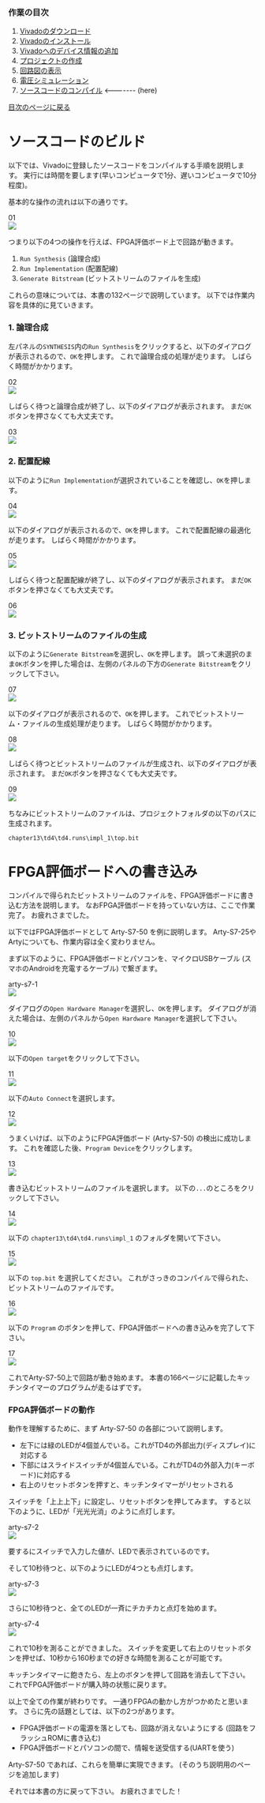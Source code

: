 ### 作業の目次

1. [Vivadoのダウンロード](../download/index.md)
2. [Vivadoのインストール](../install/index.md)
3. [Vivadoへのデバイス情報の追加](../board/index.md)
4. [プロジェクトの作成](../project/index.md)
5. [回路図の表示](../schematic/index.md)
6. [電圧シミュレーション](../wave/index.md)
7. [ソースコードのコンパイル](../compile/index.md) <------- (here)

[目次のページに戻る](../vivado/index.md)

# ソースコードのビルド

以下では、Vivadoに登録したソースコードをコンパイルする手順を説明します。
実行には時間を要します(早いコンピュータで1分、遅いコンピュータで10分程度)。

基本的な操作の流れは以下の通りです。

01  
![ ](compile_001.png)

つまり以下の4つの操作を行えば、FPGA評価ボード上で回路が動きます。

1. `Run Synthesis` (論理合成)
2. `Run Implementation` (配置配線)
3. `Generate Bitstream` (ビットストリームのファイルを生成)

これらの意味については、本書の132ページで説明しています。
以下では作業内容を具体的に見ていきます。

### 1. 論理合成

左パネルの`SYNTHESIS`内の`Run Synthesis`をクリックすると、以下のダイアログが表示されるので、`OK`を押します。
これで論理合成の処理が走ります。
しばらく時間がかかります。

02  
![ ](compile_002.png)

しばらく待つと論理合成が終了し、以下のダイアログが表示されます。
まだ`OK`ボタンを押さなくても大丈夫です。

03  
![ ](compile_003.png)

### 2. 配置配線

以下のように`Run Implementation`が選択されていることを確認し、`OK`を押します。

04  
![ ](compile_004.png)

以下のダイアログが表示されるので、`OK`を押します。
これで配置配線の最適化が走ります。
しばらく時間がかかります。

05  
![ ](compile_005.png)

しばらく待つと配置配線が終了し、以下のダイアログが表示されます。
まだ`OK`ボタンを押さなくても大丈夫です。

06  
![ ](compile_006.png)

### 3. ビットストリームのファイルの生成

以下のように`Generate Bitstream`を選択し、`OK`を押します。
誤って未選択のまま`OK`ボタンを押した場合は、左側のパネルの下方の`Generate Bitstream`をクリックして下さい。

07  
![ ](compile_007.png)

以下のダイアログが表示されるので、`OK`を押します。
これでビットストリーム・ファイルの生成処理が走ります。
しばらく時間がかかります。

08  
![ ](compile_008.png)

しばらく待つとビットストリームのファイルが生成され、以下のダイアログが表示されます。
まだ`OK`ボタンを押さなくても大丈夫です。

09  
![ ](compile_009.png)

ちなみにビットストリームのファイルは、プロジェクトフォルダの以下のパスに生成されます。

```
chapter13\td4\td4.runs\impl_1\top.bit
```

# FPGA評価ボードへの書き込み

コンパイルで得られたビットストリームのファイルを、FPGA評価ボードに書き込む方法を説明します。
なおFPGA評価ボードを持っていない方は、ここで作業完了。
お疲れさまでした。

以下ではFPGA評価ボードとして Arty-S7-50 を例に説明します。
Arty-S7-25やArtyについても、作業内容は全く変わりません。

まず以下のように、FPGA評価ボードとパソコンを、マイクロUSBケーブル (スマホのAndroidを充電するケーブル) で繋ぎます。

arty-s7-1  
![ ](arty-s7-1.jpg)

ダイアログの`Open Hardware Manager`を選択し、`OK`を押します。
ダイアログが消えた場合は、左側のパネルから`Open Hardware Manager`を選択して下さい。

10  
![ ](compile_010.png)

以下の`Open target`をクリックして下さい。

11  
![ ](compile_011.png)

以下の`Auto Connect`を選択します。

12  
![ ](compile_012.png)

うまくいけば、以下のようにFPGA評価ボード (Arty-S7-50) の検出に成功します。
これを確認した後、`Program Device`をクリックします。

13  
![ ](compile_013.png)

書き込むビットストリームのファイルを選択します。
以下の`...`のところをクリックして下さい。

14  
![ ](compile_014.png)

以下の `chapter13\td4\td4.runs\impl_1` のフォルダを開いて下さい。

15  
![ ](compile_015.png)

以下の `top.bit` を選択してください。
これがさっきのコンパイルで得られた、ビットストリームのファイルです。

16  
![ ](compile_016.png)

以下の `Program` のボタンを押して、FPGA評価ボードへの書き込みを完了して下さい。

17  
![ ](compile_017.png)

これでArty-S7-50上で回路が動き始めます。
本書の166ページに記載したキッチンタイマーのプログラムが走るはずです。

### FPGA評価ボードの動作

動作を理解するために、まず Arty-S7-50 の各部について説明します。

* 左下には緑のLEDが4個並んでいる。これがTD4の外部出力(ディスプレイ)に対応する
* 下部にはスライドスイッチが4個並んでいる。これがTD4の外部入力(キーボード)に対応する
* 右上のリセットボタンを押すと、キッチンタイマーがリセットされる

スイッチを「上上上下」に設定し、リセットボタンを押してみます。
すると以下のように、LEDが「光光光消」のように点灯します。

arty-s7-2  
![ ](arty-s7-2.jpg)

要するにスイッチで入力した値が、LEDで表示されているのです。

そして10秒待つと、以下のようにLEDが4つとも点灯します。

arty-s7-3  
![ ](arty-s7-3.jpg)

さらに10秒待つと、全てのLEDが一斉にチカチカと点灯を始めます。

arty-s7-4  
![ ](arty-s7-4.jpg)

これで10秒を測ることができました。
スイッチを変更して右上のリセットボタンを押せば、10秒から160秒までの好きな時間を測ることが可能です。

キッチンタイマーに飽きたら、左上のボタンを押して回路を消去して下さい。
これでFPGA評価ボードが購入時の状態に戻ります。

以上で全ての作業が終わりです。
一通りFPGAの動かし方がつかめたと思います。
さらに先の話題としては、以下の2つがあります。

* FPGA評価ボードの電源を落としても、回路が消えないようにする (回路をフラッシュROMに書き込む)
* FPGA評価ボードとパソコンの間で、情報を送受信する(UARTを使う)

Arty-S7-50 であれば、これらを簡単に実現できます。
(そのうち説明用のページを追加します)

それでは本書の方に戻って下さい。
お疲れさまでした！

